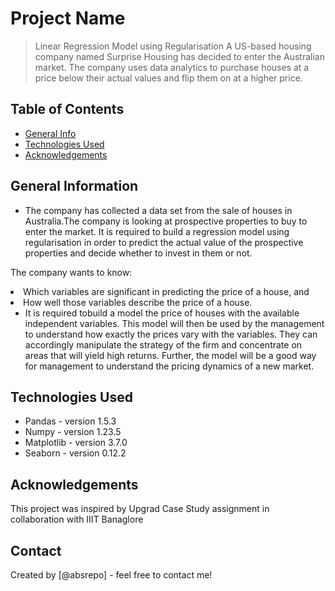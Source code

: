 # Project Name
> Linear Regression Model using Regularisation
A US-based housing company named Surprise Housing has decided to enter the Australian market. The company uses data analytics to purchase houses at a price below their actual values and flip them on at a higher price.


## Table of Contents
* [General Info](#general-information)
* [Technologies Used](#technologies-used)
* [Acknowledgements](#acknowledgements)

<!-- You can include any other section that is pertinent to your problem -->

## General Information
- The company has collected a data set from the sale of houses in Australia.The company is looking at prospective properties to buy to enter the market. It is required to build a regression model using regularisation in order to predict the actual value of the prospective properties and decide whether to invest in them or not.

The company wants to know:

<li> Which variables are significant in predicting the price of a house, and
<li>How well those variables describe the price of a house.

- It is required tobuild a model the price of houses with the available independent variables. This model will then be used by the management to understand how exactly the prices vary with the variables. They can accordingly manipulate the strategy of the firm and concentrate on areas that will yield high returns. Further, the model will be a good way for management to understand the pricing dynamics of a new market.


<!-- You don't have to answer all the questions - just the ones relevant to your project. -->


## Technologies Used
- Pandas - version 1.5.3
- Numpy - version 1.23.5
- Matplotlib - version 3.7.0
- Seaborn - version 0.12.2

<!-- As the libraries versions keep on changing, it is recommended to mention the version of library used in this project -->

## Acknowledgements
This project was inspired by Upgrad Case Study assignment in collaboration with IIIT Banaglore



## Contact
Created by [@absrepo] - feel free to contact me!


<!-- Optional -->
<!-- ## License -->
<!-- This project is open source and available under the [... License](). -->

<!-- You don't have to include all sections - just the one's relevant to your project -->
